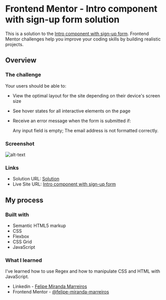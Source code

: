 # Frontend Mentor - Intro component with sign-up form solution

This is a solution to the [Intro component with sign-up form](https://www.frontendmentor.io/challenges/intro-component-with-signup-form-5cf91bd49edda32581d28fd1). Frontend Mentor challenges help you improve your coding skills by building realistic projects.

## Overview

### The challenge

Your users should be able to:

- View the optimal layout for the site depending on their device's screen size
- See hover states for all interactive elements on the page
- Receive an error message when the form is submitted if:

  Any input field is empty;
  The email address is not formatted correctly.

### Screenshot

![alt-text](https://user-images.githubusercontent.com/91689754/151623497-1852304d-b15b-43fa-a0a1-260cc300c72e.gif)

### Links

- Solution URL: [Solution](https://www.frontendmentor.io/solutions/responsive-signup-form-flexbox-grid-javascript-8HN-zfqb4)
- Live Site URL: [Intro component with sign-up form](https://intro-sign-in-form-fmm.netlify.app/)

## My process

### Built with

- Semantic HTML5 markup
- CSS
- Flexbox
- CSS Grid
- JavaScript

### What I learned

I've learned how to use Regex and how to manipulate CSS and HTML with JavaScript.

- Linkedin - [Felipe Miranda Marreiros](https://www.linkedin.com/in/felipe-miranda-marreiros/)
- Frontend Mentor - [@felipe-miranda-marreiros
  ](https://www.frontendmentor.io/profile/felipe-miranda-marreiros)
